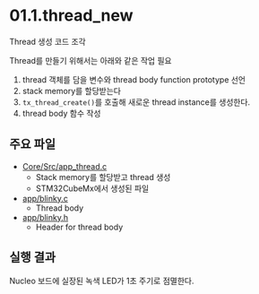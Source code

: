 # 01.1.thread_new
Thread 생성 코드 조각

Thread를 만들기 위해서는 아래와 같은 작업 필요

1. thread 객체를 담을 변수와 thread body function prototype 선언
1. stack memory를 할당받는다
1. ```tx_thread_create()```를 호출해 새로운 thread instance를 생성한다.
1. thread body 함수 작성

## 주요 파일

* [Core/Src/app_thread.c](Core/Src/app_threadx.c)
  * Stack memory를 할당받고 thread 생성
  * STM32CubeMx에서 생성된 파일
* [app/blinky.c](app/blinky.c)
  * Thread body
* [app/blinky.h](app/blinky.h)
  * Header for thread body

## 실행 결과
Nucleo 보드에 실장된 녹색 LED가 1초 주기로 점멸한다.
